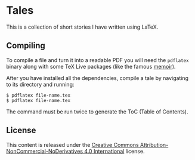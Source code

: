 Tales
=====
This is a collection of short stories I have written using LaTeX.

Compiling
---------
To compile a file and turn it into a readable PDF you will need the ```pdflatex``` binary along with some TeX Live
packages (like the famous [memoir](http://www.ctan.org/pkg/memoir)).

After you have installed all the dependencies, compile a tale by navigating to its directory and running:

```console
$ pdflatex file-name.tex
$ pdflatex file-name.tex
```

The command must be run twice to generate the ToC (Table of Contents).

License
-------
This content is released under the [Creative Commons Attribution-NonCommercial-NoDerivatives 4.0 International](http://creativecommons.org/licenses/by-nc-nd/4.0/legalcode) license.
